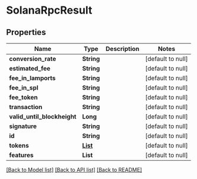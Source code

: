 # SolanaRpcResult

## Properties

| Name                        | Type                                  | Description | Notes             |
| --------------------------- | ------------------------------------- | ----------- | ----------------- |
| **conversion_rate**         | **String**                            |             | [default to null] |
| **estimated_fee**           | **String**                            |             | [default to null] |
| **fee_in_lamports**         | **String**                            |             | [default to null] |
| **fee_in_spl**              | **String**                            |             | [default to null] |
| **fee_token**               | **String**                            |             | [default to null] |
| **transaction**             | **String**                            |             | [default to null] |
| **valid_until_blockheight** | **Long**                              |             | [default to null] |
| **signature**               | **String**                            |             | [default to null] |
| **id**                      | **String**                            |             | [default to null] |
| **tokens**                  | [**List**](GetSupportedTokensItem.md) |             | [default to null] |
| **features**                | **List**                              |             | [default to null] |

[[Back to Model list]](../README.md#documentation-for-models) [[Back to API list]](../README.md#documentation-for-api-endpoints) [[Back to README]](../README.md)
